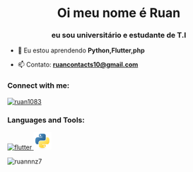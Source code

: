 <h1 align="center">Oi meu nome é Ruan</h1>
<h3 align="center">eu sou universitário e estudante de T.I</h3>

- 🌱 Eu estou aprendendo  **Python,Flutter,php**

- 📫 Contato: **ruancontacts10@gmail.com**

<h3 align="left">Connect with me:</h3>
<p align="left">
<a href="https://linkedin.com/in/ruan1083" target="blank"><img align="center" src="https://raw.githubusercontent.com/rahuldkjain/github-profile-readme-generator/master/src/images/icons/Social/linked-in-alt.svg" alt="ruan1083" height="30" width="40" /></a>
</p>

<h3 align="left">Languages and Tools:</h3>
<p align="left"> <a href="https://flutter.dev" target="_blank" rel="noreferrer"> <img src="https://www.vectorlogo.zone/logos/flutterio/flutterio-icon.svg" alt="flutter" width="40" height="40"/> </a> <a href="https://www.python.org" target="_blank" rel="noreferrer"> <img src="https://raw.githubusercontent.com/devicons/devicon/master/icons/python/python-original.svg" alt="python" width="40" height="40"/> </a> </p>

<p><img align="center" src="https://github-readme-streak-stats.herokuapp.com/?user=ruannnz7&" alt="ruannnz7" /></p>
